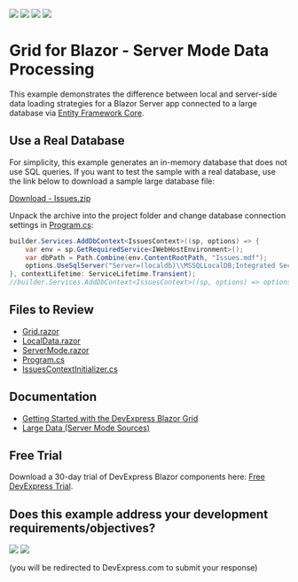 <!-- default badges list -->
![](https://img.shields.io/endpoint?url=https://codecentral.devexpress.com/api/v1/VersionRange/654449233/23.1.3%2B)
[![](https://img.shields.io/badge/Open_in_DevExpress_Support_Center-FF7200?style=flat-square&logo=DevExpress&logoColor=white)](https://supportcenter.devexpress.com/ticket/details/T1172266)
[![](https://img.shields.io/badge/📖_How_to_use_DevExpress_Examples-e9f6fc?style=flat-square)](https://docs.devexpress.com/GeneralInformation/403183)
[![](https://img.shields.io/badge/💬_Leave_Feedback-feecdd?style=flat-square)](#does-this-example-address-your-development-requirementsobjectives)
<!-- default badges end -->
# Grid for Blazor - Server Mode Data Processing
This example demonstrates the difference between local and server-side data loading strategies for a Blazor Server app connected to a large database via [Entity Framework Core](https://learn.microsoft.com/en-us/ef/core/).

## Use a Real Database
For simplicity, this example generates an in-memory database that does not use SQL queries. If you want to test the sample with a real database, use the link below to download a sample large database file:

[Download - Issues.zip](https://go.devexpress.com/blazor_servermode_database.aspx)

Unpack the archive into the project folder and change database connection settings in [Program.cs](./CS/Program.cs):
```cs
builder.Services.AddDbContext<IssuesContext>((sp, options) => {
    var env = sp.GetRequiredService<IWebHostEnvironment>();
    var dbPath = Path.Combine(env.ContentRootPath, "Issues.mdf");
    options.UseSqlServer("Server=(localdb)\\MSSQLLocalDB;Integrated Security=true;AttachDbFileName=" + dbPath);
}, contextLifetime: ServiceLifetime.Transient);
//builder.Services.AddDbContext<IssuesContext>((sp, options) => options.UseInMemoryDatabase("Issues"), contextLifetime: ServiceLifetime.Transient);
```

## Files to Review

- [Grid.razor](./CS/Pages/Grid.razor)
- [LocalData.razor](./CS/Pages/LocalData.razor)
- [ServerMode.razor](./CS/Pages/ServerMode.razor)
- [Program.cs](./CS/Program.cs)
- [IssuesContextInitializer.cs](./CS/Models/IssuesContextInitializer.cs)

## Documentation

- [Getting Started with the DevExpress Blazor Grid](https://docs.devexpress.com/Blazor/403625/grid/get-started-with-grid)
- [Large Data (Server Mode Sources)](https://docs.devexpress.com/Blazor/403737/components/grid/bind-to-data#large-data-server-mode-sources)
    
## Free Trial
Download a 30-day trial of DevExpress Blazor components here: [Free DevExpress Trial](https://go.devexpress.com/blazor_servermode_trial.aspx).
<!-- feedback -->
## Does this example address your development requirements/objectives?

[<img src="https://www.devexpress.com/support/examples/i/yes-button.svg"/>](https://www.devexpress.com/support/examples/survey.xml?utm_source=github&utm_campaign=BlazorServerMode&~~~was_helpful=yes) [<img src="https://www.devexpress.com/support/examples/i/no-button.svg"/>](https://www.devexpress.com/support/examples/survey.xml?utm_source=github&utm_campaign=BlazorServerMode&~~~was_helpful=no)

(you will be redirected to DevExpress.com to submit your response)
<!-- feedback end -->
